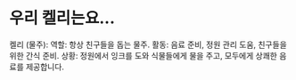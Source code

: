 # 우리 켈리는요...

켈리 (물주):
역할: 항상 친구들을 돕는 물주.
활동: 음료 준비, 정원 관리 도움, 친구들을 위한 간식 준비.
상황: 정원에서 잉크를 도와 식물들에게 물을 주고, 모두에게 상쾌한 음료를 제공합니다.
